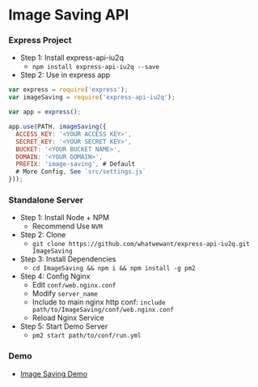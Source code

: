 # Image Saving API

### Express Project
* Step 1: Install express-api-iu2q
  * `npm install express-api-iu2q --save`
* Step 2: Use in express app

```javascript
var express = require('express');
var imageSaving = require('express-api-iu2q');

var app = express();

app.use(PATH, imageSaving({
  ACCESS_KEY: '<YOUR ACCESS KEY>',
  SECRET_KEY: '<YOUR SECRET KEY>',
  BUCKET: '<YOUR BUCKET NAME>',
  DOMAIN: '<YOUR DOMAIN>',
  PREFIX: 'image-saving', # Default 
  # More Config, See `src/settings.js`
}));
```

### Standalone Server
* Step 1: Install Node + NPM
  * Recommend Use `NVM`
* Step 2: Clone
  * `git clone https://github.com/whatwewant/express-api-iu2q.git ImageSaving`
* Step 3: Install Dependencies
  * `cd ImageSaving && npm i && npm install -g pm2`
* Step 4: Config Nginx
  * Edit `conf/web.nginx.conf`
  * Modify `server_name`
  * Include to main nginx http conf: `include path/to/ImageSaving/conf/web.nginx.conf`
  * Reload Nginx Service
* Step 5: Start Demo Server
  * `pm2 start path/to/conf/run.yml`

### Demo
* [Image Saving Demo](http://image.colesmith.space)
